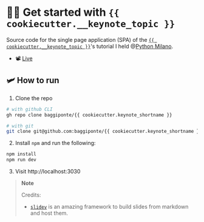 # 🐻‍❄️ Get started with `{{ cookiecutter.__keynote_topic }}`

Source code for the single page application (SPA) of the [`{{ cookiecutter.__keynote_topic }}`]()'s tutorial I held @[Python Milano](https://github.com/PythonMilano).

* 📽️ [Live]()

## 🛩️ How to run

1. Clone the repo

```bash
# with github CLI
gh repo clone baggiponte/{{ cookiecutter.keynote_shortname }}

# with git
git clone git@github.com:baggiponte/{{ cookiecutter.keynote_shortname }}
```

2. Install `npm` and run the following:

```bash
npm install
npm run dev
```

3. Visit http://localhost:3030

> **Note**
>
> Credits:
> 
> * [`slidev`](https://github.com/slidevjs/slidev) is an amazing framework to build slides from markdown and host them.
